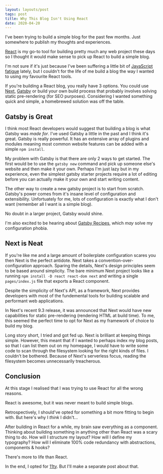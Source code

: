 ```yaml
---
layout: layouts/post
tags: post
title: Why This Blog Isn't Using React
date: 2020-04-20
---
```


I've been trying to build a simple blog for the past few months. Just somewhere to publish my thoughts and experiences.

[React](https://reactjs.org) is my go-to tool for building pretty much any web project these days so I thought it would make sense to pick up React to build a simple blog.

I'm not sure if it's just because I've been suffering a little bit of [JavaScript fatigue](https://medium.com/@ericclemmons/javascript-fatigue-48d4011b6fc4) lately, but I couldn't for the life of me build a blog the way I wanted to using my favourite React tools.

If you're building a React blog, you really have 3 options. You could use [Next](https://nextjs.org), [Gatsby](https://gatsbyjs.org) or build your own build process that probably involves solving static pre-rendering (for SEO purposes). Considering I wanted something quick and simple, a homebrewed solution was off the table.

## Gatsby is Great

I think most React developers would suggest that building a blog is what Gatsby was _made for_. I've used Gatsby a little in the past and I think it's great. Gatsby is really powerful. It has an extensive array of plugins and modules meaning most common website features can be added with a simple `npm install`.

My problem with Gatsby is that there are only 2 ways to get started. The first would be to use the `gatsby new` command and pick up someone else's website and then make it your own. Perhaps I'm just lazy but in my experience, even the simplest gatsby starter projects require a lot of editing before you can actually make it your own and start writing content.

The other way to create a new gatsby project is to start from scratch. Gatsby's power comes from it's insane level of configuration and extensibility. Unfortuately for me, lots of configuration is exactly what I don't want (remember all I want is a simple blog).

No doubt in a larger project, Gatsby would shine.

I'm also excited to be hearing about [Gatsby Recipes](https://www.gatsbyjs.org/docs/recipes/), which _may_ solve my configuration phobia.

## Next is Neat

If you're like me and a large amount of boilerplate configuration scares you then Next is the perfect antidote. Next takes a convention-over-configuration approach. Sparing the details, Next's design principles seem to be based around simplicity. The bare minimum Next project looks like a running `npm install -D react react-dom next`
and writing a single `pages/index.js` file that exports a React component.

Despite the simplicity of Next's API, as a framework, Next provides developers with most of the fundemental tools for building scalable and performant web applications.

In Next's recent 9.3 release, it was announced that Next would have new capabilities for static pre-rendering (rendering HTML at build time). To me, this seemed the perfect time to opt for Next as my framework of choice to build my blog.

Long story short, I tried and got fed up. Next is brilliant at keeping things simple. However, this meant that if I wanted to perhaps index my blog posts, so that I can list them out on my homepage, I would have to write some code to scan through the filesystem looking for the right kinds of files. I couldn't be bothered. Because of Next's serverless focus, reading the filesystem becomes unnecessarily treacherous.

## Conclusion

At this stage I realised that I was trying to use React for all the wrong reasons.

React is awesome, but it was never meant to build simple blogs.

Retrospectively, I should've opted for something a bit more fitting to begin with. But here's why I _think_ I didn't...

After building in React for a while, my brain saw everything as a component. Thinking about building something in anything other than React was a scary thing to do. How will I structure my layout? How will I define my typography? How will I eliminate 100% code redundancy with abstractions, components & hooks?

There's more to life than React.

In the end, I opted for [11ty](https://11ty.dev). But I'll make a separate post about that.
